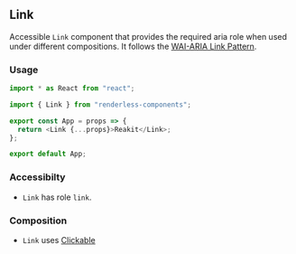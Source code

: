 ## Link

Accessible `Link` component that provides the required aria role when used under
different compositions. It follows the
[WAI-ARIA Link Pattern](https://www.w3.org/TR/wai-aria-practices-1.2/#link).

### Usage

```js
import * as React from "react";

import { Link } from "renderless-components";

export const App = props => {
  return <Link {...props}>Reakit</Link>;
};

export default App;
```

### Accessibilty

- `Link` has role `link`.

### Composition

- `Link` uses
  [Clickable](https://github.com/reakit/reakit/blob/master/docs/clickable)
